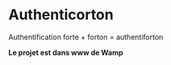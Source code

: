 # Authenticorton

Authentification forte + forton = authentiforton

__Le projet est dans www de Wamp__

